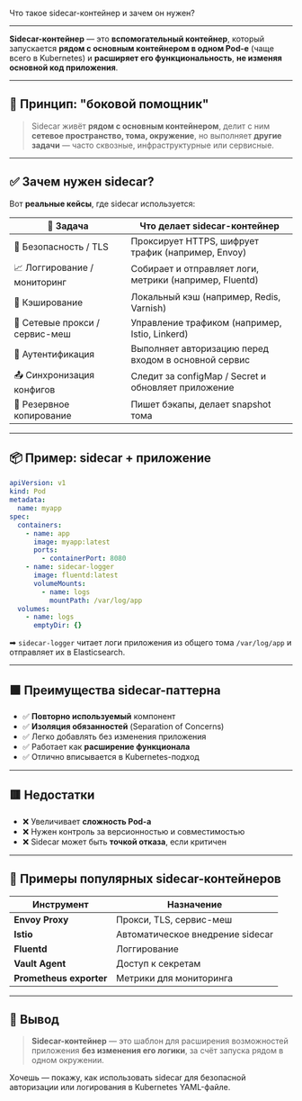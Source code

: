 Что такое sidecar-контейнер и зачем он нужен?

---

**Sidecar-контейнер** — это **вспомогательный контейнер**, который запускается **рядом с основным контейнером в одном Pod-е** (чаще всего в Kubernetes) и **расширяет его функциональность**, **не изменяя основной код приложения**.

---

## 🧠 Принцип: "боковой помощник"

> Sidecar живёт **рядом с основным контейнером**, делит с ним **сетевое пространство, тома, окружение**, но выполняет **другие задачи** — часто сквозные, инфраструктурные или сервисные.

---

## ✅ Зачем нужен sidecar?

Вот **реальные кейсы**, где sidecar используется:

| 📌 Задача                      | Что делает sidecar-контейнер                            |
| ------------------------------ | ------------------------------------------------------- |
| 🔐 Безопасность / TLS          | Проксирует HTTPS, шифрует трафик (например, Envoy)      |
| 📈 Логгирование / мониторинг   | Собирает и отправляет логи, метрики (например, Fluentd) |
| 🔁 Кэширование                 | Локальный кэш (например, Redis, Varnish)                |
| 💌 Сетевые прокси / сервис-меш | Управление трафиком (например, Istio, Linkerd)          |
| 🔐 Аутентификация              | Выполняет авторизацию перед входом в основной сервис    |
| 📤 Синхронизация конфигов      | Следит за configMap / Secret и обновляет приложение     |
| 💾 Резервное копирование       | Пишет бэкапы, делает snapshot тома                      |

---

## 📦 Пример: sidecar + приложение

```yaml
apiVersion: v1
kind: Pod
metadata:
  name: myapp
spec:
  containers:
    - name: app
      image: myapp:latest
      ports:
        - containerPort: 8080
    - name: sidecar-logger
      image: fluentd:latest
      volumeMounts:
        - name: logs
          mountPath: /var/log/app
  volumes:
    - name: logs
      emptyDir: {}
```

➡ `sidecar-logger` читает логи приложения из общего тома `/var/log/app` и отправляет их в Elasticsearch.

---

## 🟩 Преимущества sidecar-паттерна

* ✅ **Повторно используемый** компонент
* ✅ **Изоляция обязанностей** (Separation of Concerns)
* ✅ Легко добавлять без изменения приложения
* ✅ Работает как **расширение функционала**
* ✅ Отлично вписывается в Kubernetes-подход

---

## 🟥 Недостатки

* ❌ Увеличивает **сложность Pod-а**
* ❌ Нужен контроль за версионностью и совместимостью
* ❌ Sidecar может быть **точкой отказа**, если критичен

---

## 🧪 Примеры популярных sidecar-контейнеров

| Инструмент              | Назначение                       |
| ----------------------- | -------------------------------- |
| **Envoy Proxy**         | Прокси, TLS, сервис-меш          |
| **Istio**               | Автоматическое внедрение sidecar |
| **Fluentd**             | Логгирование                     |
| **Vault Agent**         | Доступ к секретам                |
| **Prometheus exporter** | Метрики для мониторинга          |

---

## 📌 Вывод

> **Sidecar-контейнер** — это шаблон для расширения возможностей приложения **без изменения его логики**, за счёт запуска рядом в одном окружении.

Хочешь — покажу, как использовать sidecar для безопасной авторизации или логирования в Kubernetes YAML-файле.
